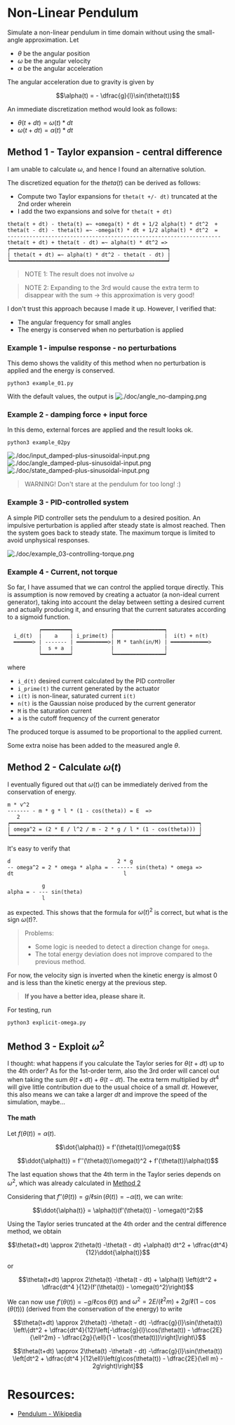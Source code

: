# Non-Linear Pendulum
Simulate a non-linear pendulum in time domain without using the small-angle approximation.
Let
- $`\theta`$ be the angular position
- $`\omega`$ be the angular velocity
- $`\alpha`$ be the angular acceleration

The angular acceleration due to gravity is given by
```math
\alpha(t) = - \dfrac{g}{l}\sin(\theta(t))
```

An immediate discretization method would look as follows:
- $`\theta(t + dt) = \omega(t) * dt`$
- $`\omega(t + dt) = \alpha(t) * dt`$


## Method 1 - Taylor expansion - central difference
I am unable to calculate $`\omega`$, and hence I found an alternative solution.

The discretized equation for the $`theta(t)`$ can be derived as follows:
- Compute two Taylor expansions for `theta(t +/- dt)` truncated at the 2nd order wherein
- I add the two expansions and solve for `theta(t + dt)`

```
theta(t + dt) - theta(t) =~ +omega(t) * dt + 1/2 alpha(t) * dt^2  +
theta(t - dt) - theta(t) =~ -omega(t) * dt + 1/2 alpha(t) * dt^2  =
--------------------------------------------------------------------
theta(t + dt) + theta(t - dt) =~ alpha(t) * dt^2 =>
┍━━━━━━━━━━━━━━━━━━━━━━━━━━━━━━━━━━━━━━━━━━━━━━━━━━┑
| theta(t + dt) =~ alpha(t) * dt^2 - theta(t - dt) |
┕━━━━━━━━━━━━━━━━━━━━━━━━━━━━━━━━━━━━━━━━━━━━━━━━━━┙
```

> NOTE 1: The result does not involve $`\omega`$

> NOTE 2: Expanding to the 3rd would cause the extra term to disappear with the sum -> this approximation is very good!

I don't trust this approach because I made it up. However, I verified that:
- The angular frequency for small angles
- The energy is conserved when no perturbation is applied

### Example 1 - impulse response - no perturbations
This demo shows the validity of this method when no perturbation is applied and the energy is conserved.
```
python3 example_01.py
```
With the default values, the output is
![./doc/angle_no-damping.png](doc/angle_no-damping.png)


### Example 2 - damping force + input force 
In this demo, external forces are applied and the result looks ok.
```
python3 example_02py
```

![./doc/input_damped-plus-sinusoidal-input.png](doc/input_damped-plus-sinusoidal-input.png)
![./doc/angle_damped-plus-sinusoidal-input.png](doc/angle_damped-plus-sinusoidal-input.png)
![./doc/state_damped-plus-sinusoidal-input.png](doc/state_damped-plus-sinusoidal-input.png)

> WARNING! Don't stare at the pendulum for too long! :)

### Example 3 - PID-controlled system
A simple PID controller sets the pendulum to a desired position.
An impulsive perturbation is applied after steady state is almost reached. Then the system goes back to steady state. The maximum torque is limited to avoid unphysical responses. 

![./doc/example_03-controlling-torque.png](doc/example_03-controlling-torque.png)

### Example 4 - Current, not torque
So far, I have assumed that we can control the applied torque directly.
This is assumption is now removed by creating a actuator (a non-ideal current generator),
taking into account the delay between setting a desired current and actually producing it,
and ensuring that the current saturates according to a sigmoid function.
```
          ┍━━━━━━━━━┑            ┍━━━━━━━━━━━━━━━━┑
  i_d(t)  |    a    | i_prime(t) |                |  i(t) + n(t)
  ━━━━━━> | ------- | ━━━━━━━━━━>| M * tanh(in/M) | ━━━━━━━━━━━━>
          |  s + a  |            |                |
          ┕━━━━━━━━━┙            ┕━━━━━━━━━━━━━━━━┙
```
where
- `i_d(t)` desired current calculated by the PID controller
- `i_prime(t)` the current generated by the actuator
- `i(t)` is non-linear, saturated current `i(t)`
- `n(t)` is the Gaussian noise produced by the current generator
- `M` is the saturation current 
- `a` is the cutoff frequency of the current generator

The produced torque is assumed to be proportional to the applied current.

Some extra noise has been added to the measured angle $`\theta`$.

## Method 2 - Calculate $`\omega(t)`$
I eventually figured out that $`\omega(t)`$ can be immediately derived from the conservation of energy.
```
m * v^2
------- - m * g * l * (1 - cos(theta)) = E  =>
   2
┍━━━━━━━━━━━━━━━━━━━━━━━━━━━━━━━━━━━━━━━━━━━━━━━━━━━━━━━━━━━━┑
| omega^2 = (2 * E / l^2 / m - 2 * g / l * (1 - cos(theta))) |
┕━━━━━━━━━━━━━━━━━━━━━━━━━━━━━━━━━━━━━━━━━━━━━━━━━━━━━━━━━━━━┙

```

It's easy to verify that

```
d                                  2 * g
-- omega^2 = 2 * omega * alpha = - ----- sin(theta) * omega =>
dt                                   l

           g
alpha = - --- sin(theta)
           l
```
as expected. This shows that the formula for $`\omega(t)^2`$ is correct, but what is the sign $`\omega(t)`$?.

<blockquote>
Problems:

- Some logic is needed to detect a direction change for `omega`.
- The total energy deviation does not improve compared to the previous method.
</blockquote>

For now, the velocity sign is inverted when the kinetic energy is almost 0 and is less than the kinetic energy at the previous step.

> **If you have a better idea, please share it.**

For testing, run
```
python3 explicit-omega.py
```

## Method 3 - Exploit $`\omega^2`$
I thought: what happens if you calculate the Taylor series for $`\theta(t + dt)`$ up to the 4th order?
As for the 1st-order term, also the 3rd order will cancel out when taking the sum $`\theta(t + dt) + \theta(t - dt)`$.
The extra term multiplied by $`dt^4`$ will give little contribution due to the usual choice of a small $`dt`$.
However, this also means we can take a larger $`dt`$ and improve the speed of the simulation, maybe...

#### The math
Let $`f(\theta(t)) = \alpha(t)`$.
```math
\dot{\alpha(t)} = f'(\theta(t))\omega(t)
```

```math
\ddot{\alpha(t)} = f''(\theta(t))\omega(t)^2 + f'(\theta(t))\alpha(t)
```
The last equation shows that the 4th term in the Taylor series depends on $`\omega^2`$, which was already calculated in [Method 2](https://github.com/antonioastorino/nlp?tab=readme-ov-file#method-2---calculate-omega)

Considering that $`f''(\theta(t)) = g/\ell\sin(\theta(t)) = -\alpha(t)`$, we can write:
```math
\ddot{\alpha(t)} = \alpha(t)(f'(\theta(t)) - \omega(t)^2)
```

Using the Taylor series truncated at the 4th order and the central difference method, we obtain

```math
\theta(t+dt) \approx 2\theta(t) -\theta(t - dt) +\alpha(t) dt^2 + \dfrac{dt^4}{12}\ddot{\alpha(t)}
```
or

```math
\theta(t+dt) \approx 2\theta(t) -\theta(t - dt) + \alpha(t) \left(dt^2 + \dfrac{dt^4 }{12}(f'(\theta(t)) - \omega(t)^2)\right)
```

We can now use $`f'(\theta(t)) = -g/\ell\cos{\theta(t)}`$ and $`\omega^2 = 2E/(\ell^2m) + 2g/\ell (1 - \cos(\theta(t)))`$ (derived from the conservation of the energy) to write

```math
\theta(t+dt) \approx 2\theta(t) -\theta(t - dt)  -\dfrac{g}{l}\sin(\theta(t)) \left\{dt^2 + \dfrac{dt^4}{12}\left[-\dfrac{g}{l}\cos(\theta(t)) - \dfrac{2E}{\ell^2m} - \dfrac{2g}{\ell}(1 - \cos(\theta(t)))\right]\right\}
```

```math
\theta(t+dt) \approx 2\theta(t) -\theta(t - dt)  -\dfrac{g}{l}\sin(\theta(t)) \left[dt^2 + \dfrac{dt^4 }{12\ell}\left(g\cos(\theta(t)) - \dfrac{2E}{\ell m} - 2g\right)\right]
```

# Resources:
- [Pendulum - Wikipedia](https://en.wikipedia.org/wiki/Pendulum_(mechanics))
